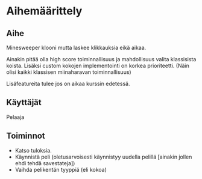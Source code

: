 # Aihemäärittely

## Aihe
Minesweeper klooni mutta laskee klikkauksia eikä aikaa.

Ainakin pitää olla high score toiminnallisuus ja mahdollisuus valita klassisista koista. Lisäksi custom kokojen implementointi on korkea prioriteetti. (Näin olisi kaikki klassisen miinaharavan toiminnallisuus)

Lisäfeatureita tulee jos on aikaa kurssin edetessä.

## Käyttäjät
Pelaaja

## Toiminnot
* Katso tuloksia.
* Käynnistä peli (oletusarvoisesti käynnistyy uudella pelillä [ainakin jollen ehdi tehdä savestateja])
* Vaihda pelikentän tyyppiä (eli kokoa)



